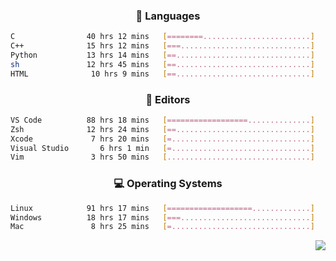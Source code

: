 <!--
<p align="center">
  <img height="50" src="https://cdn.simpleicons.org/c/81c8be" title="clang" alt="clang">
  <img height="50" src="https://cdn.simpleicons.org/c++/81c8be" title="cpp" alt="cpp">
  <img height="50" src="https://cdn.simpleicons.org/arm/81c8be" title="arm" alt="arm">
  <img height="50" src="https://cdn.simpleicons.org/stmicroelectronics/81c8be" title="stmicroelectronics" alt="stmicroelectronics">
  <img height="50" src="https://cdn.simpleicons.org/raspberrypi/81c8be" title="raspberrypi" alt="raspberrypi">
  <img height="50" src="https://cdn.simpleicons.org/cmake/81c8be" title="cmake" alt="cmake">
  <img height="50" src="https://cdn.simpleicons.org/gnubash/81c8be" title="gnubash" alt="gnubash">
</p>
-->

<!--START_SECTION:wakatime_gen-->
<div align="center">

### :hammer: Languages

```sh
C                40 hrs 12 mins   [========........................]    34.07%
C++              15 hrs 12 mins   [===.............................]    12.89%
Python           13 hrs 14 mins   [==..............................]    11.22%
sh               12 hrs 45 mins   [==..............................]    10.81%
HTML              10 hrs 9 mins   [==..............................]     8.60%
```

</div>

<div align="center">

### :floppy_disk: Editors

```sh
VS Code          88 hrs 18 mins   [==================..............]    74.84%
Zsh              12 hrs 24 mins   [==..............................]    10.51%
Xcode             7 hrs 20 mins   [=...............................]     6.22%
Visual Studio       6 hrs 1 min   [=...............................]     5.10%
Vim               3 hrs 50 mins   [................................]     3.25%
```

</div>

<div align="center">

### :computer: Operating Systems

```sh
Linux            91 hrs 17 mins   [===================.............]    77.36%
Windows          18 hrs 17 mins   [===.............................]    15.50%
Mac               8 hrs 25 mins   [=...............................]     7.14%
```

</div>


<!--END_SECTION:wakatime_gen-->

<div align="right">

[![](https://komarev.com/ghpvc/?username=luswdev&color=283044&style=for-the-badge&label=visiters)](https://github.com/luswdev)

</div>
